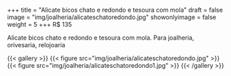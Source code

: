 +++
title = "Alicate bicos chato e redondo e tesoura com mola"
draft = false
image = "img/joalheria/alicateschatoredondo.jpg"
showonlyimage = false
weight = 5
+++
<span class="price">R$ 135</span>

<!--more-->

Alicate bicos chato e redondo e tesoura com mola. Para joalheria, orivesaria, relojoaria

{{< gallery >}}
{{< figure src="img/joalheria/alicateschatoredondo.jpg" >}}
{{< figure src="img/joalheria/alicateschatoredondo1.jpg" >}}
{{< /gallery >}}
